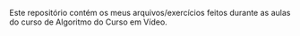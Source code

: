 Este repositório contém os meus arquivos/exercícios feitos durante as aulas do curso de Algoritmo do Curso em Vídeo.